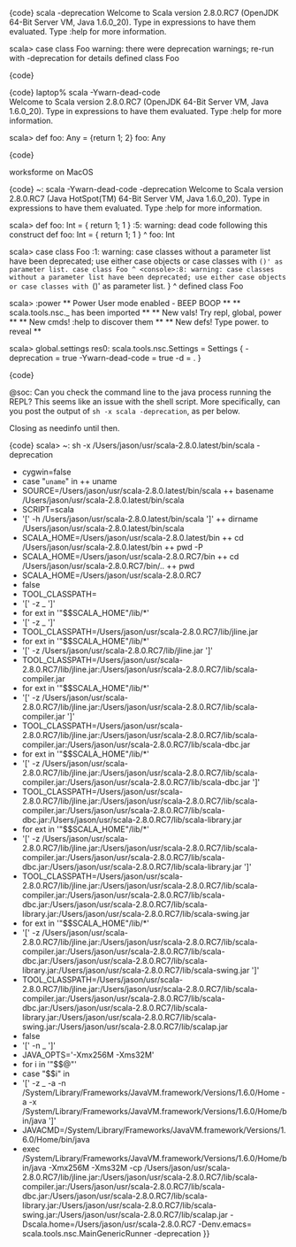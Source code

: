 
{code}
scala -deprecation
Welcome to Scala version 2.8.0.RC7 (OpenJDK 64-Bit Server VM, Java 1.6.0_20).
Type in expressions to have them evaluated.
Type :help for more information.

scala> case class Foo
warning: there were deprecation warnings; re-run with -deprecation for details
defined class Foo

{code}



{code}
laptop% scala -Ywarn-dead-code             
Welcome to Scala version 2.8.0.RC7 (OpenJDK 64-Bit Server VM, Java 1.6.0_20).
Type in expressions to have them evaluated.
Type :help for more information.

scala> def foo: Any = {return 1; 2}
foo: Any

{code}


worksforme on MacOS

{code}
 ~: scala -Ywarn-dead-code -deprecation
Welcome to Scala version 2.8.0.RC7 (Java HotSpot(TM) 64-Bit Server VM, Java 1.6.0_20).
Type in expressions to have them evaluated.
Type :help for more information.

scala> def foo: Int = { return 1; 1 }
<console>:5: warning: dead code following this construct
       def foo: Int = { return 1; 1 }
                        ^
foo: Int

scala> case class Foo
<console>:1: warning: case classes without a parameter list have been deprecated;
use either case objects or case classes with `()' as parameter list.
       case class Foo
                     ^
<console>:8: warning: case classes without a parameter list have been deprecated;
use either case objects or case classes with `()' as parameter list.
}
^
defined class Foo

scala> :power
** Power User mode enabled - BEEP BOOP      **
** scala.tools.nsc._ has been imported      **
** New vals! Try repl, global, power        **
** New cmds! :help to discover them         **
** New defs! Type power.<tab> to reveal     **

scala> global.settings
res0: scala.tools.nsc.Settings = 
Settings {
  -deprecation = true
  -Ywarn-dead-code = true
  -d = .
}

{code}

@soc: Can you check the command line to the java process running the REPL? This seems like an issue with the shell script.
More specifically, can you post the output of `sh -x scala -deprecation`, as per below.

Closing as needinfo until then.

{code}
scala>  ~: sh -x /Users/jason/usr/scala-2.8.0.latest/bin/scala -deprecation
+ cygwin=false
+ case "`uname`" in
++ uname
+ SOURCE=/Users/jason/usr/scala-2.8.0.latest/bin/scala
++ basename /Users/jason/usr/scala-2.8.0.latest/bin/scala
+ SCRIPT=scala
+ '[' -h /Users/jason/usr/scala-2.8.0.latest/bin/scala ']'
++ dirname /Users/jason/usr/scala-2.8.0.latest/bin/scala
+ SCALA_HOME=/Users/jason/usr/scala-2.8.0.latest/bin
++ cd /Users/jason/usr/scala-2.8.0.latest/bin
++ pwd -P
+ SCALA_HOME=/Users/jason/usr/scala-2.8.0.RC7/bin
++ cd /Users/jason/usr/scala-2.8.0.RC7/bin/..
++ pwd
+ SCALA_HOME=/Users/jason/usr/scala-2.8.0.RC7
+ false
+ TOOL_CLASSPATH=
+ '[' -z _ ']'
+ for ext in '"$$SCALA_HOME"/lib/*'
+ '[' -z _ ']'
+ TOOL_CLASSPATH=/Users/jason/usr/scala-2.8.0.RC7/lib/jline.jar
+ for ext in '"$$SCALA_HOME"/lib/*'
+ '[' -z /Users/jason/usr/scala-2.8.0.RC7/lib/jline.jar ']'
+ TOOL_CLASSPATH=/Users/jason/usr/scala-2.8.0.RC7/lib/jline.jar:/Users/jason/usr/scala-2.8.0.RC7/lib/scala-compiler.jar
+ for ext in '"$$SCALA_HOME"/lib/*'
+ '[' -z /Users/jason/usr/scala-2.8.0.RC7/lib/jline.jar:/Users/jason/usr/scala-2.8.0.RC7/lib/scala-compiler.jar ']'
+ TOOL_CLASSPATH=/Users/jason/usr/scala-2.8.0.RC7/lib/jline.jar:/Users/jason/usr/scala-2.8.0.RC7/lib/scala-compiler.jar:/Users/jason/usr/scala-2.8.0.RC7/lib/scala-dbc.jar
+ for ext in '"$$SCALA_HOME"/lib/*'
+ '[' -z /Users/jason/usr/scala-2.8.0.RC7/lib/jline.jar:/Users/jason/usr/scala-2.8.0.RC7/lib/scala-compiler.jar:/Users/jason/usr/scala-2.8.0.RC7/lib/scala-dbc.jar ']'
+ TOOL_CLASSPATH=/Users/jason/usr/scala-2.8.0.RC7/lib/jline.jar:/Users/jason/usr/scala-2.8.0.RC7/lib/scala-compiler.jar:/Users/jason/usr/scala-2.8.0.RC7/lib/scala-dbc.jar:/Users/jason/usr/scala-2.8.0.RC7/lib/scala-library.jar
+ for ext in '"$$SCALA_HOME"/lib/*'
+ '[' -z /Users/jason/usr/scala-2.8.0.RC7/lib/jline.jar:/Users/jason/usr/scala-2.8.0.RC7/lib/scala-compiler.jar:/Users/jason/usr/scala-2.8.0.RC7/lib/scala-dbc.jar:/Users/jason/usr/scala-2.8.0.RC7/lib/scala-library.jar ']'
+ TOOL_CLASSPATH=/Users/jason/usr/scala-2.8.0.RC7/lib/jline.jar:/Users/jason/usr/scala-2.8.0.RC7/lib/scala-compiler.jar:/Users/jason/usr/scala-2.8.0.RC7/lib/scala-dbc.jar:/Users/jason/usr/scala-2.8.0.RC7/lib/scala-library.jar:/Users/jason/usr/scala-2.8.0.RC7/lib/scala-swing.jar
+ for ext in '"$$SCALA_HOME"/lib/*'
+ '[' -z /Users/jason/usr/scala-2.8.0.RC7/lib/jline.jar:/Users/jason/usr/scala-2.8.0.RC7/lib/scala-compiler.jar:/Users/jason/usr/scala-2.8.0.RC7/lib/scala-dbc.jar:/Users/jason/usr/scala-2.8.0.RC7/lib/scala-library.jar:/Users/jason/usr/scala-2.8.0.RC7/lib/scala-swing.jar ']'
+ TOOL_CLASSPATH=/Users/jason/usr/scala-2.8.0.RC7/lib/jline.jar:/Users/jason/usr/scala-2.8.0.RC7/lib/scala-compiler.jar:/Users/jason/usr/scala-2.8.0.RC7/lib/scala-dbc.jar:/Users/jason/usr/scala-2.8.0.RC7/lib/scala-library.jar:/Users/jason/usr/scala-2.8.0.RC7/lib/scala-swing.jar:/Users/jason/usr/scala-2.8.0.RC7/lib/scalap.jar
+ false
+ '[' -n _ ']'
+ JAVA_OPTS='-Xmx256M -Xms32M'
+ for i in '"$$@"'
+ case "$$i" in
+ '[' -z _ -a -n /System/Library/Frameworks/JavaVM.framework/Versions/1.6.0/Home -a -x /System/Library/Frameworks/JavaVM.framework/Versions/1.6.0/Home/bin/java ']'
+ JAVACMD=/System/Library/Frameworks/JavaVM.framework/Versions/1.6.0/Home/bin/java
+ exec /System/Library/Frameworks/JavaVM.framework/Versions/1.6.0/Home/bin/java -Xmx256M -Xms32M -cp /Users/jason/usr/scala-2.8.0.RC7/lib/jline.jar:/Users/jason/usr/scala-2.8.0.RC7/lib/scala-compiler.jar:/Users/jason/usr/scala-2.8.0.RC7/lib/scala-dbc.jar:/Users/jason/usr/scala-2.8.0.RC7/lib/scala-library.jar:/Users/jason/usr/scala-2.8.0.RC7/lib/scala-swing.jar:/Users/jason/usr/scala-2.8.0.RC7/lib/scalap.jar -Dscala.home=/Users/jason/usr/scala-2.8.0.RC7 -Denv.emacs= scala.tools.nsc.MainGenericRunner -deprecation
}}

